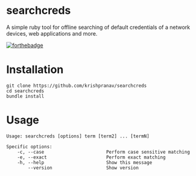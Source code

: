 # searchcreds
A simple ruby tool for offline searching of default credentials of a  network devices, web applications and more.

[![forthebadge](https://forthebadge.com/images/badges/made-with-ruby.svg)](https://forthebadge.com)

# Installation
```
git clone https://github.com/krishpranav/searchcreds
cd searchcreds
bundle install
```

# Usage
```
Usage: searchcreds [options] term [term2] ... [termN]

Specific options:
    -c, --case                       Perform case sensitive matching
    -e, --exact                      Perform exact matching
    -h, --help                       Show this message
        --version                    Show version
        
```
